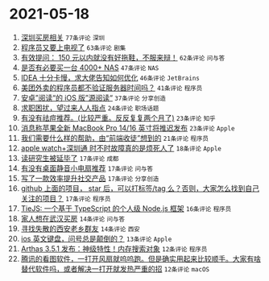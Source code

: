 # 2021-05-18

1. [深圳买房相关](https://www.v2ex.com/t/777673) `77条评论` `深圳`
1. [程序员又要上电视了](https://www.v2ex.com/t/777581) `63条评论` `剧集`
1. [有效提问： 150 元以内就没有好拖鞋，不服来辩！](https://www.v2ex.com/t/777689) `62条评论` `问与答`
1. [是否有必要买一台 4000+ NAS](https://www.v2ex.com/t/777677) `47条评论` `NAS`
1. [IDEA 十分卡慢，求大佬告知如何优化](https://www.v2ex.com/t/777670) `46条评论` `JetBrains`
1. [美团外卖的程序员都不验证服务器时间吗？](https://www.v2ex.com/t/777611) `41条评论` `程序员`
1. [安卓”阅读“的 iOS 版”源阅读“](https://www.v2ex.com/t/777592) `37条评论` `分享创造`
1. [求职困扰，望过来人人指点](https://www.v2ex.com/t/777726) `24条评论` `职场话题`
1. [有没有祛痘推荐。(比较严重。反反复复两个月了)](https://www.v2ex.com/t/777734) `23条评论` `知乎`
1. [消息称苹果全新 MacBook Pro 14/16 英寸将推迟发布](https://www.v2ex.com/t/777633) `23条评论` `Apple`
1. [我们需要什么样的帮助，由“前端收徒”想到的](https://www.v2ex.com/t/777722) `21条评论` `程序员`
1. [apple watch+深圳通 时不时故障真的是烦死人了](https://www.v2ex.com/t/777575) `18条评论` `Apple`
1. [读研究生被延毕了](https://www.v2ex.com/t/777735) `17条评论` `成都`
1. [有没有桌面静音小电扇推荐](https://www.v2ex.com/t/777662) `17条评论` `问与答`
1. [写了一款效率提升社交产品](https://www.v2ex.com/t/777651) `17条评论` `分享创造`
1. [github 上面的项目， star 后，可以打标签/tag 么？否则，大家怎么找到自己关注的项目？](https://www.v2ex.com/t/777636) `17条评论` `程序员`
1. [TieJS: 一个基于 TypeScript 的个人级 Node.js 框架](https://www.v2ex.com/t/777644) `16条评论` `程序员`
1. [家人想在武汉买房](https://www.v2ex.com/t/777712) `14条评论` `问与答`
1. [寻找失散的西安老乡群友](https://www.v2ex.com/t/777659) `14条评论` `西安`
1. [ios 英文键盘，问号总是颠倒的？](https://www.v2ex.com/t/777733) `13条评论` `Apple`
1. [Arthas 3.5.1 发布：神级特性！内存搜索对象](https://www.v2ex.com/t/777640) `12条评论` `程序员`
1. [腾讯的看图软件，一打开风扇就呜呜跑。但是确实用起来比较顺手。大家有啥替代软件吗，或者解决一打开就发热严重的招](https://www.v2ex.com/t/777600) `12条评论` `macOS`
